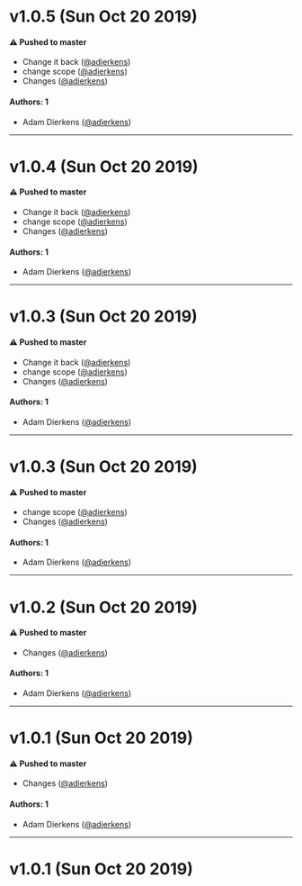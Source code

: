 # v1.0.5 (Sun Oct 20 2019)

#### ⚠️  Pushed to master

- Change it back  ([@adierkens](https://github.com/adierkens))
- change scope  ([@adierkens](https://github.com/adierkens))
- Changes  ([@adierkens](https://github.com/adierkens))

#### Authors: 1

- Adam Dierkens ([@adierkens](https://github.com/adierkens))

---

# v1.0.4 (Sun Oct 20 2019)

#### ⚠️  Pushed to master

- Change it back  ([@adierkens](https://github.com/adierkens))
- change scope  ([@adierkens](https://github.com/adierkens))
- Changes  ([@adierkens](https://github.com/adierkens))

#### Authors: 1

- Adam Dierkens ([@adierkens](https://github.com/adierkens))

---

# v1.0.3 (Sun Oct 20 2019)

#### ⚠️  Pushed to master

- Change it back  ([@adierkens](https://github.com/adierkens))
- change scope  ([@adierkens](https://github.com/adierkens))
- Changes  ([@adierkens](https://github.com/adierkens))

#### Authors: 1

- Adam Dierkens ([@adierkens](https://github.com/adierkens))

---

# v1.0.3 (Sun Oct 20 2019)

#### ⚠️  Pushed to master

- change scope  ([@adierkens](https://github.com/adierkens))
- Changes  ([@adierkens](https://github.com/adierkens))

#### Authors: 1

- Adam Dierkens ([@adierkens](https://github.com/adierkens))

---

# v1.0.2 (Sun Oct 20 2019)

#### ⚠️  Pushed to master

- Changes  ([@adierkens](https://github.com/adierkens))

#### Authors: 1

- Adam Dierkens ([@adierkens](https://github.com/adierkens))

---

# v1.0.1 (Sun Oct 20 2019)

#### ⚠️  Pushed to master

- Changes  ([@adierkens](https://github.com/adierkens))

#### Authors: 1

- Adam Dierkens ([@adierkens](https://github.com/adierkens))

---

# v1.0.1 (Sun Oct 20 2019)

